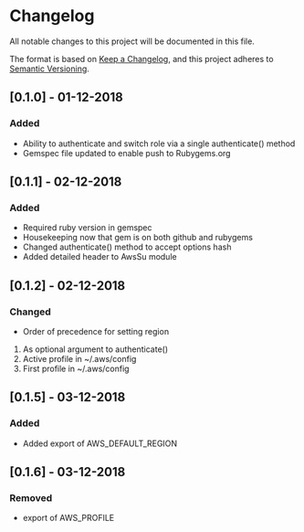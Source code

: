 # Changelog
All notable changes to this project will be documented in this file.

The format is based on [Keep a Changelog](https://keepachangelog.com/en/1.0.0/),
and this project adheres to [Semantic Versioning](https://semver.org/spec/v2.0.0.html).


## [0.1.0] - 01-12-2018
### Added
- Ability to authenticate and switch role via a single authenticate() method
- Gemspec file updated to enable push to Rubygems.org

## [0.1.1] - 02-12-2018
### Added
- Required ruby version in gemspec
- Housekeeping now that gem is on both github and rubygems
- Changed authenticate() method to accept options hash
- Added detailed header to AwsSu module

## [0.1.2] - 02-12-2018
### Changed
- Order of precedence for setting region
1. As optional argument to authenticate()
2. Active profile in ~/.aws/config
3. First profile in ~/.aws/config

## [0.1.5] - 03-12-2018
### Added
- Added export of AWS_DEFAULT_REGION

## [0.1.6] - 03-12-2018
### Removed
- export of AWS_PROFILE